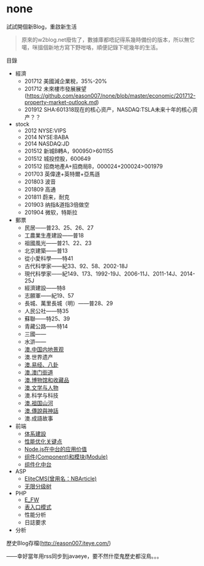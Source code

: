 # none
試試開個新Blog，重啟新生活

> 原來的w2blog.net廢佐了，數據庫都唔記得系幾時備份的版本，所以無它噶，咪搵個新地方寫下野咁咯，順便記錄下呢幾年的生活。

目錄
* 經濟
  * 201712  美國減企業稅，35%-20%
  * 201712  未來樓市發展展望(https://github.com/eason007/none/blob/master/economic/201712-property-market-outlook.md)
  * 201912  SHA:601318现在的核心资产，NASDAQ:TSLA未来十年的核心资产？？
* stock
  * 2012 NYSE:VIPS
  * 2014 NYSE:BABA
  * 2014 NASDAQ:JD
  * 201512 新城B轉A，900950>601155
  * 201512 城投控股，600649
  * 201512 招商地產A+招商局B，000024+200024>001979
  * 201703 英偉達+英特爾+亞馬遜
  * 201803 波音
  * 201809 高通
  * 201811 蔚来，耐克
  * 201903 纳指&道指3倍做空
  * 201904 微软，特斯拉
* 郵票
  * 民居——普23、25、26、27
  * 工農業生產建設——普18
  * 祖國風光——普21、22、23
  * 北京建築——普13
  * 從小愛科學——特41
  * 古代科學家——紀33、92、58、2002-18J
  * 現代科學家——紀149、173、1992-19J、2006-11J、2011-14J、2014-25J
  * 經濟建設——特8
  * 志願軍——紀19、57
  * 長城、萬里長城（明）——普28、29
  * 人民公社——特35
  * 蘇聯——特25、39
  * 青藏公路——特14
  * 三國——
  * 水滸——
  * [澳.中国内地景观](https://github.com/eason007/none/blob/master/philately/mac.zhongguo-neidi-jingguan.md)
  * 澳.世界遗产
  * [澳.易经、八卦](https://github.com/eason007/none/blob/master/philately/mac.yijing-bagua.md)
  * [澳.澳门街道](https://github.com/eason007/none/blob/master/philately/mac.aomen-jiedao.md)
  * [澳.博物馆和收藏品](https://github.com/eason007/none/blob/master/philately/mac.bowuguan-shoucangpin.md)
  * [澳.文学与人物](https://github.com/eason007/none/blob/master/philately/mac.wenxue-renwu.md)
  * 澳.科学与科技
  * [澳.祖国山河](https://github.com/eason007/none/blob/master/philately/mac.zuguo-shanhe.md)
  * [澳.傳說與神話](https://github.com/eason007/none/blob/master/philately/mac.chuanshuo-shenhua.md)
  * 澳.成語故事
* 前端
  * [体系建設](https://github.com/eason007/none/blob/master/frontend/environment-building.md)
  * [性能优化关键点](https://github.com/eason007/none/blob/master/frontend/profile-keypoint.md)
  * [Node.js在中台的应用价值](https://github.com/eason007/none/blob/master/frontend/nodejs-4-midway.md)
  * [组件(Component)和模块(Module)](https://github.com/eason007/none/blob/master/frontend/component-or-module.md)
  * [组件化中台](https://github.com/eason007/none/blob/master/frontend/component-midway.md)
* ASP
  * [EliteCMS(曾用名：NBArticle)](https://github.com/eason007/nbarticle)
  * [无限分级树](https://github.com/eason007/none/blob/master/asp/tree.md)
* PHP
  * [E_FW](https://github.com/eason007/e-fw)
  * [表入口模式](https://github.com/eason007/none/blob/master/php/table-data-gateway.md)
  * 性能分析
  * 日誌要求
* 分析

歷史Blog存檔(http://eason007.iteye.com/)

——幸好當年用rss同步到javaeye，要不然什麼鬼歷史都沒鳥。。。
